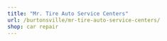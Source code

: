 ```yaml
---
title: "Mr. Tire Auto Service Centers"
url: /burtonsville/mr-tire-auto-service-centers/
shop: car repair
---
```

